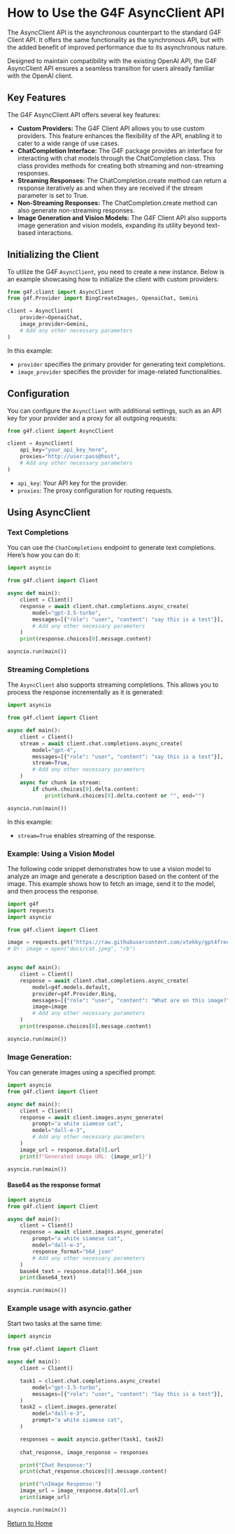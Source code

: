 
# How to Use the G4F AsyncClient API

The AsyncClient API is the asynchronous counterpart to the standard G4F Client API. It offers the same functionality as the synchronous API, but with the added benefit of improved performance due to its asynchronous nature.

Designed to maintain compatibility with the existing OpenAI API, the G4F AsyncClient API ensures a seamless transition for users already familiar with the OpenAI client.

## Key Features

The G4F AsyncClient API offers several key features:

- **Custom Providers:** The G4F Client API allows you to use custom providers. This feature enhances the flexibility of the API, enabling it to cater to a wide range of use cases.
- **ChatCompletion Interface:** The G4F package provides an interface for interacting with chat models through the ChatCompletion class. This class provides methods for creating both streaming and non-streaming responses.
- **Streaming Responses:** The ChatCompletion.create method can return a response iteratively as and when they are received if the stream parameter is set to True.
- **Non-Streaming Responses:** The ChatCompletion.create method can also generate non-streaming responses.
- **Image Generation and Vision Models:** The G4F Client API also supports image generation and vision models, expanding its utility beyond text-based interactions.

## Initializing the Client

To utilize the G4F `AsyncClient`, you need to create a new instance. Below is an example showcasing how to initialize the client with custom providers:

```python
from g4f.client import AsyncClient
from g4f.Provider import BingCreateImages, OpenaiChat, Gemini

client = AsyncClient(
    provider=OpenaiChat,
    image_provider=Gemini,
    # Add any other necessary parameters
)
```

In this example:
- `provider` specifies the primary provider for generating text completions.
- `image_provider` specifies the provider for image-related functionalities.

## Configuration

You can configure the `AsyncClient` with additional settings, such as an API key for your provider and a proxy for all outgoing requests:

```python
from g4f.client import AsyncClient

client = AsyncClient(
    api_key="your_api_key_here",
    proxies="http://user:pass@host",
    # Add any other necessary parameters
)
```

- `api_key`: Your API key for the provider.
- `proxies`: The proxy configuration for routing requests.

## Using AsyncClient

### Text Completions

You can use the `ChatCompletions` endpoint to generate text completions. Here’s how you can do it:

```python
import asyncio

from g4f.client import Client

async def main():
    client = Client()
    response = await client.chat.completions.async_create(
        model="gpt-3.5-turbo",
        messages=[{"role": "user", "content": "say this is a test"}],
        # Add any other necessary parameters
    )
    print(response.choices[0].message.content)

asyncio.run(main())
```

### Streaming Completions

The `AsyncClient` also supports streaming completions. This allows you to process the response incrementally as it is generated:

```python
import asyncio

from g4f.client import Client

async def main():
    client = Client()
    stream = await client.chat.completions.async_create(
        model="gpt-4",
        messages=[{"role": "user", "content": "say this is a test"}],
        stream=True,
        # Add any other necessary parameters
    )
    async for chunk in stream:
        if chunk.choices[0].delta.content:
            print(chunk.choices[0].delta.content or "", end="")

asyncio.run(main())
```

In this example:
- `stream=True` enables streaming of the response.

### Example: Using a Vision Model

The following code snippet demonstrates how to use a vision model to analyze an image and generate a description based on the content of the image. This example shows how to fetch an image, send it to the model, and then process the response.

```python
import g4f
import requests
import asyncio

from g4f.client import Client

image = requests.get("https://raw.githubusercontent.com/xtekky/gpt4free/refs/heads/main/docs/cat.jpeg", stream=True).raw
# Or: image = open("docs/cat.jpeg", "rb")


async def main():
    client = Client()
    response = await client.chat.completions.async_create(
        model=g4f.models.default,
        provider=g4f.Provider.Bing,
        messages=[{"role": "user", "content": "What are on this image?"}],
        image=image
        # Add any other necessary parameters
    )
    print(response.choices[0].message.content)

asyncio.run(main())
```

### Image Generation:

You can generate images using a specified prompt:

```python
import asyncio
from g4f.client import Client

async def main():
    client = Client()
    response = await client.images.async_generate(
        prompt="a white siamese cat",
        model="dall-e-3",
        # Add any other necessary parameters
    )
    image_url = response.data[0].url
    print(f"Generated image URL: {image_url}")

asyncio.run(main())
```

#### Base64 as the response format

```python
import asyncio
from g4f.client import Client

async def main():
    client = Client()
    response = await client.images.async_generate(
        prompt="a white siamese cat",
        model="dall-e-3",
        response_format="b64_json"
        # Add any other necessary parameters
    )
    base64_text = response.data[0].b64_json
    print(base64_text)

asyncio.run(main())
```

### Example usage with asyncio.gather

Start two tasks at the same time:

```python
import asyncio

from g4f.client import Client

async def main():
    client = Client()

    task1 = client.chat.completions.async_create(
        model="gpt-3.5-turbo",
        messages=[{"role": "user", "content": "Say this is a test"}],
    )
    task2 = client.images.generate(
        model="dall-e-3",
        prompt="a white siamese cat",
    )

    responses = await asyncio.gather(task1, task2)
    
    chat_response, image_response = responses

    print("Chat Response:")
    print(chat_response.choices[0].message.content)

    print("\nImage Response:")
    image_url = image_response.data[0].url
    print(image_url)

asyncio.run(main())
```

[Return to Home](/)
